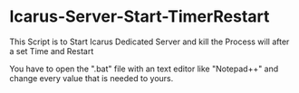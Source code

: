 # Icarus-Server-Start-TimerRestart
This Script is to Start Icarus Dedicated Server and kill the Process will after a set Time and Restart

You have to open the ".bat" file with an text editor like "Notepad++" and change every value that is needed to yours.
